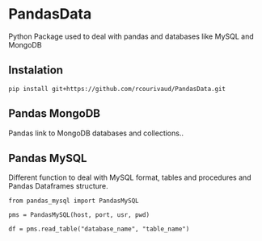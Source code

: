 # PandasData
Python Package used to deal with pandas and databases like MySQL and MongoDB

## Instalation

```
pip install git+https://github.com/rcourivaud/PandasData.git
```

## Pandas MongoDB

Pandas link to MongoDB databases and collections..


## Pandas MySQL

Different function to deal with MySQL format, tables and procedures and Pandas Dataframes structure.


```
from pandas_mysql import PandasMySQL

pms = PandasMySQL(host, port, usr, pwd)

df = pms.read_table("database_name", "table_name")

```